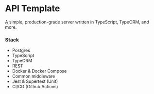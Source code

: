 # API Template

A simple, production-grade server written in TypeScript, TypeORM, and more.

### Stack

- Postgres
- TypeScript
- TypeORM
- REST
- Docker & Docker Compose
- Common middleware
- Jest & Supertest (Unit)
- CI/CD (Github Actions)
